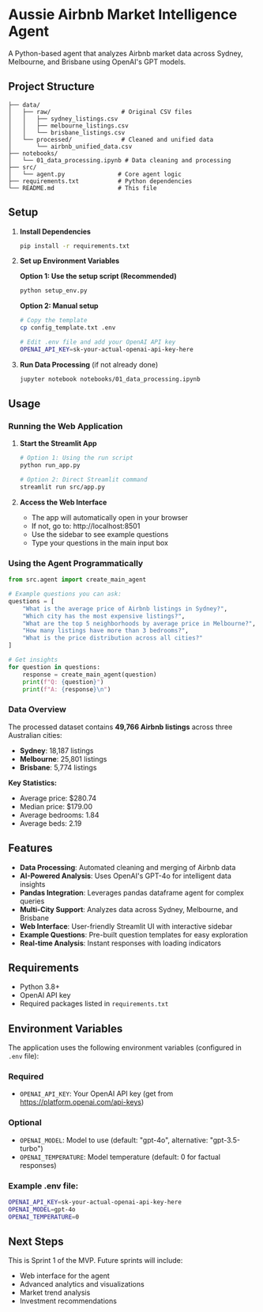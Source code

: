 # Aussie Airbnb Market Intelligence Agent

A Python-based agent that analyzes Airbnb market data across Sydney, Melbourne, and Brisbane using OpenAI's GPT models.

## Project Structure

```
├── data/
│   ├── raw/                    # Original CSV files
│   │   ├── sydney_listings.csv
│   │   ├── melbourne_listings.csv
│   │   └── brisbane_listings.csv
│   └── processed/              # Cleaned and unified data
│       └── airbnb_unified_data.csv
├── notebooks/
│   └── 01_data_processing.ipynb # Data cleaning and processing
├── src/
│   └── agent.py               # Core agent logic
├── requirements.txt           # Python dependencies
└── README.md                  # This file
```

## Setup

1. **Install Dependencies**
   ```bash
   pip install -r requirements.txt
   ```

2. **Set up Environment Variables**
   
   **Option 1: Use the setup script (Recommended)**
   ```bash
   python setup_env.py
   ```
   
   **Option 2: Manual setup**
   ```bash
   # Copy the template
   cp config_template.txt .env
   
   # Edit .env file and add your OpenAI API key
   OPENAI_API_KEY=sk-your-actual-openai-api-key-here
   ```

3. **Run Data Processing** (if not already done)
   ```bash
   jupyter notebook notebooks/01_data_processing.ipynb
   ```

## Usage

### Running the Web Application

1. **Start the Streamlit App**
   ```bash
   # Option 1: Using the run script
   python run_app.py
   
   # Option 2: Direct Streamlit command
   streamlit run src/app.py
   ```

2. **Access the Web Interface**
   - The app will automatically open in your browser
   - If not, go to: http://localhost:8501
   - Use the sidebar to see example questions
   - Type your questions in the main input box

### Using the Agent Programmatically

```python
from src.agent import create_main_agent

# Example questions you can ask:
questions = [
    "What is the average price of Airbnb listings in Sydney?",
    "Which city has the most expensive listings?",
    "What are the top 5 neighborhoods by average price in Melbourne?",
    "How many listings have more than 3 bedrooms?",
    "What is the price distribution across all cities?"
]

# Get insights
for question in questions:
    response = create_main_agent(question)
    print(f"Q: {question}")
    print(f"A: {response}\n")
```

### Data Overview

The processed dataset contains **49,766 Airbnb listings** across three Australian cities:

- **Sydney**: 18,187 listings
- **Melbourne**: 25,801 listings  
- **Brisbane**: 5,774 listings

**Key Statistics:**
- Average price: $280.74
- Median price: $179.00
- Average bedrooms: 1.84
- Average beds: 2.19

## Features

- **Data Processing**: Automated cleaning and merging of Airbnb data
- **AI-Powered Analysis**: Uses OpenAI's GPT-4o for intelligent data insights
- **Pandas Integration**: Leverages pandas dataframe agent for complex queries
- **Multi-City Support**: Analyzes data across Sydney, Melbourne, and Brisbane
- **Web Interface**: User-friendly Streamlit UI with interactive sidebar
- **Example Questions**: Pre-built question templates for easy exploration
- **Real-time Analysis**: Instant responses with loading indicators

## Requirements

- Python 3.8+
- OpenAI API key
- Required packages listed in `requirements.txt`

## Environment Variables

The application uses the following environment variables (configured in `.env` file):

### Required
- `OPENAI_API_KEY`: Your OpenAI API key (get from https://platform.openai.com/api-keys)

### Optional
- `OPENAI_MODEL`: Model to use (default: "gpt-4o", alternative: "gpt-3.5-turbo")
- `OPENAI_TEMPERATURE`: Model temperature (default: 0 for factual responses)

### Example .env file:
```bash
OPENAI_API_KEY=sk-your-actual-openai-api-key-here
OPENAI_MODEL=gpt-4o
OPENAI_TEMPERATURE=0
```

## Next Steps

This is Sprint 1 of the MVP. Future sprints will include:
- Web interface for the agent
- Advanced analytics and visualizations
- Market trend analysis
- Investment recommendations
